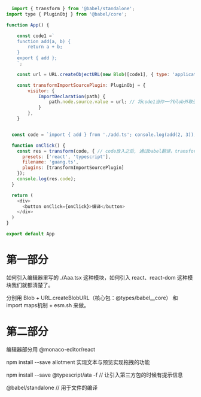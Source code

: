 <!--
 * @Date: 2024-05-06 16:35:50
 * @Description: description
-->
```javascript
  import { transform } from '@babel/standalone';
import type { PluginObj } from '@babel/core';

function App() {

    const code1 =`
    function add(a, b) {
        return a + b;
    }
    export { add };
    `;

    const url = URL.createObjectURL(new Blob([code1], { type: 'application/javascript' }));

    const transformImportSourcePlugin: PluginObj = {
        visitor: {
            ImportDeclaration(path) {
                path.node.source.value = url; // 将code1当作一个blob外联引导进来
            }
        },
    }


  const code = `import { add } from './add.ts'; console.log(add(2, 3));`

  function onClick() {
    const res = transform(code, { // code放入之后, 通过babel翻译，transformImportSourcePlugin，就是将./add.ts替换为url
      presets: ['react', 'typescript'],
      filename: 'guang.ts',
      plugins: [transformImportSourcePlugin]
    });
    console.log(res.code);
  }

  return (
    <div>
      <button onClick={onClick}>编译</button>
    </div>
  )
}

export default App

```
# 第一部分
如何引入编辑器里写的 ./Aaa.tsx 这种模块，如何引入 react、react-dom 这种模块我们就都清楚了。

分别用 Blob + URL.createBlobURL（核心包：@types/babel__core） 和 import maps机制 + esm.sh 来做。

# 第二部分
编辑器部分用 @monaco-editor/react

npm install --save allotment 实现文本与预览实现拖拽的功能

npm install --save @typescript/ata -f  // 让引入第三方包的时候有提示信息

@babel/standalone // 用于文件的编译
